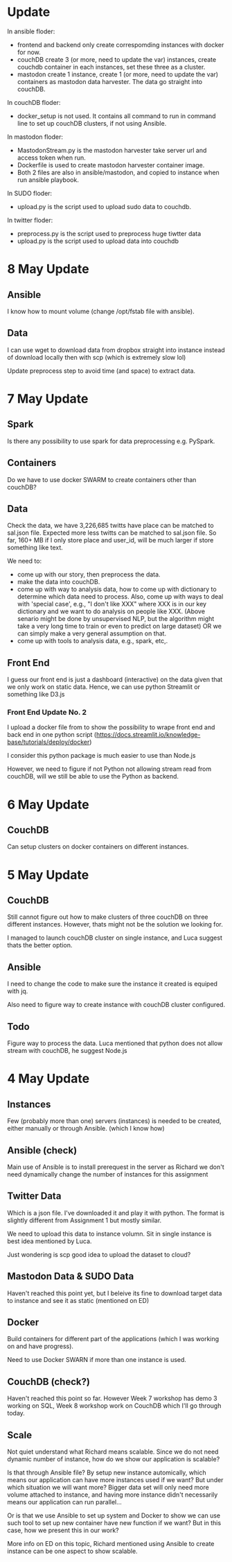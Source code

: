 # Update

In ansible floder: 
- frontend and backend only create correspomding instances with docker for now. 
- couchDB create 3 (or more, need to update the var) instances, create couchdb container in each instances, set these three as a cluster.
- mastodon create 1 instance, create 1 (or more, need to update the var) containers as mastodon data harvester. The data go straight into couchDB.

In couchDB floder:
- docker_setup is not used. It contains all command to run in command line to set up couchDB clusters, if not using Ansible.

In mastodon floder:
- MastodonStream.py is the mastodon harvester take server url and access token when run.
- Dockerfile is used to create mastodon harvester container image.
- Both 2 files are also in ansible/mastodon, and copied to instance when run ansible playbook.

In SUDO floder:
- upload.py is the script used to upload sudo data to couchdb.

In twitter floder:
- preprocess.py is the script used to preprocess huge tiwtter data
- upload.py is the script used to upload data into couchdb


# 8 May Update

## Ansible

I know how to mount volume (change /opt/fstab file with ansible).

## Data

I can use wget to download data from dropbox straight into instance instead of download locally then with scp (which is extremely slow lol)

Update preprocess step to avoid time (and space) to extract data.




# 7 May Update

## Spark

Is there any possibility to use spark for data preprocessing e.g. PySpark.

## Containers

Do we have to use docker SWARM to create containers other than couchDB?

## Data

Check the data, we have 3,226,685 twitts have place can be matched to sal.json file. Expected more less twitts can be matched to sal.json file. So far, 160+ MB if I only store place and user_id, will be much larger if store something like text.

We need to:

- come up with our story, then preprocess the data.
- make the data into couchDB.
- come up with way to analysis data, how to come up with dictionary to determine which data need to process. Also, come up with ways to deal with 'special case', e.g., "I don't like XXX" where XXX is in our key dictionary and we want to do analysis on people like XXX. (Above senario might be done by unsupervised NLP, but the algorithm might take a very long time to train or even to predict on large dataset) OR we can simply make a very general assumption on that.
- come up with tools to analysis data, e.g., spark, etc,.

## Front End

I guess our front end is just a dashboard (interactive) on the data given that we only work on static data. Hence, we can use python Streamlit or something like D3.js 

### Front End Update No. 2

I upload a docker file from to show the possibility to wrape front end and back end in one python script (https://docs.streamlit.io/knowledge-base/tutorials/deploy/docker)

I consider this python package is much easier to use than Node.js

However, we need to figure if not Python not allowing stream read from couchDB, will we still be able to use the Python as backend.


# 6 May Update

## CouchDB

Can setup clusters on docker containers on different instances.






# 5 May Update

## CouchDB

Still cannot figure out how to make clusters of three couchDB on three different instances. However, thats might not be the solution we looking for.

I managed to launch couchDB cluster on single instance, and Luca suggest thats the better option.

## Ansible

I need to change the code to make sure the instance it created is equiped with jq. 

Also need to figure way to create instance with couchDB cluster configured.

## Todo 

Figure way to process the data. Luca mentioned that python does not allow stream with couchDB, he suggest Node.js






# 4 May Update

## Instances

Few (probably more than one) servers (instances) is needed to be created, either manually or through Ansible. (which I know how)

## Ansible (check)

Main use of Ansible is to install prerequest in the server as Richard we don't need dynamically change the number of instances for this assignment

## Twitter Data

Which is a json file. I've downloaded it and play it with python. The format is slightly different from Assignment 1 but mostly similar.

We need to upload this data to instance volumn. Sit in single instance is best idea mentioned by Luca.

Just wondering is scp good idea to upload the dataset to cloud?

## Mastodon Data & SUDO Data

Haven't reached this point yet, but I beleive its fine to download target data to instance and see it as static (mentioned on ED)

## Docker

Build containers for different part of the applications (which I was working on and have progress).

Need to use Docker SWARN if more than one instance is used.

## CouchDB (check?)

Haven't reached this point so far. However Week 7 workshop has demo 3 working on SQL, Week 8 workshop work on CouchDB which I'll go through today.

## Scale

Not quiet understand what Richard means scalable. Since we do not need dynamic number of instance, how do we show our application is scalable?

Is that through Ansible file? By setup new instance automically, which means our application can have more instances used if we want? But under which situation we will want more? Bigger data set will only need more volume attached to instance, and having more instance didn't necessarily means our application can run parallel... 

Or is that we use Ansible to set up system and Docker to show we can use such tool to set up new container have new function if we want? But in this case, how we present this in our work?

More info on ED on this topic, Richard mentioned using Ansible to create instance can be one aspect to show scalable.